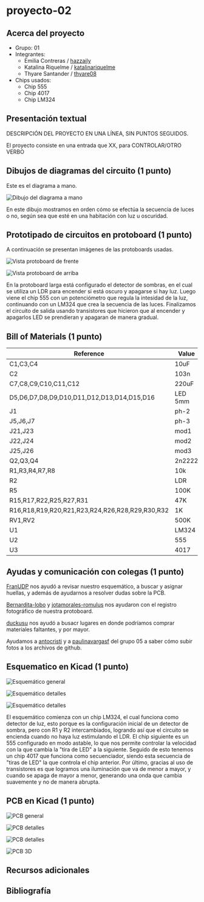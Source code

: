 # proyecto-02

## Acerca del proyecto

- Grupo: 01
- Integrantes:
  - Emilia Contreras / [hazzaily](https://github.com/hazzaily)
  - Katalina Riquelme / [katalinariquelme](https://github.com/katalinariquelme) 
  - Thyare Santander / [thyare08](https://github.com/thyare08)
- Chips usados:
  - Chip 555
  - Chip 4017
  - Chip LM324

## Presentación textual

DESCRIPCIÓN DEL PROYECTO EN UNA LÍNEA, SIN PUNTOS SEGUIDOS.

El proyecto consiste en una entrada que XX, para CONTROLAR/OTRO VERBO

## Dibujos de diagramas del circuito (1 punto)

Este es el diagrama a mano.

![Dibujo del diagrama a mano](./imagenes/diagrama-mano.jpeg)

En este  dibujo mostramos en orden cómo se efectúa la secuencia de luces o no, según sea que esté en una habitación con luz u oscuridad.

## Prototipado de circuitos en protoboard (1 punto)

A continuación se presentan imágenes de las protoboards usadas.

![Vista protoboard de frente](./imagenes/tme-grupo-01-registro-01.jpg)

![Vista protoboard de arriba](./imagenes/tme-grupo-01-registro-02.jpg)

En la protoboard larga está configurado el detector de sombras, en el cual se utiliza un LDR para encender si está oscuro y apagarse si hay luz. Luego viene el chip 555 con un potenciómetro que regula la intesidad de la luz, continuando con un LM324 que crea la secuencia de las luces. Finalizamos el circuito de salida usando transistores que hicieron que al encender y apagarlos LED se prendieran y apagaran de manera gradual.

## Bill of Materials (1 punto)

| Reference                                       | Value   | Qty |
|-------------------------------------------------|---------|-----|
| C1,C3,C4                                        | 10uF    | 3   |
| C2                                              | 103n    | 1   |
| C7,C8,C9,C10,C11,C12                            | 220uF   | 6   |
| D5,D6,D7,D8,D9,D10,D11,D12,D13,D14,D15,D16      | LED 5mm | 12  |
| J1                                              | ph-2    | 1   |
| J5,J6,J7                                        | ph-3    | 2   |
| J21,J23                                         | mod1    | 2   |
| J22,J24                                         | mod2    | 2   |
| J25,J26                                         | mod3    | 2   |
| Q2,Q3,Q4                                        | 2n2222  | 3   |
| R1,R3,R4,R7,R8                                  | 10k     | 5   |
| R2                                              | LDR     | 1   |
| R5                                              | 100K    | 1   |
| R15,R17,R22,R25,R27,R31                         | 47K     | 6   |
| R16,R18,R19,R20,R21,R23,R24,R26,R28,R29,R30,R32 | 1K      | 12  |
| RV1,RV2                                         | 500K    | 2   |
| U1                                              | LM324   | 1   |
| U2                                              | 555     | 1   |
| U3                                              | 4017    | 1   |

## Ayudas y comunicación con colegas (1 punto)

[FranUDP](https://github.com/FranUDP) nos ayudó a revisar nuestro esquemático, a buscar y asignar huellas, y además de ayudarnos a resolver dudas sobre la PCB.

[Bernardita-lobo](https://github.com/Bernardita-lobo) y [jotamorales-romulus](https://github.com/jotamorales-romulus) nos ayudaron con el registro fotográfico de nuestra protoboard.

[duckusu](https://github.com/duckusu) nos ayudó a busacr lugares en donde podríamos comprar materiales faltantes, y por mayor.

Ayudamos a [antocristi](https://github.com/antocristi) y a [paulinavargasf](https://github.com/paulinavargasf) del grupo 05 a saber cómo subir fotos a los archivos de github.

## Esquematico en Kicad (1 punto)

![Esquemático general](./imagenes/esquematico-general.jpg)

![Esquemático detalles](./imagenes/esquematico-detalle-01.jpg)

![Esquemático detalles](./imagenes/esquematico-detalle-02.jpg)

El esquemático comienza con un chip LM324, el cual funciona como detector de luz, esto porque es la configuración inicial de un detector de sombra, pero con R1 y R2 intercambiados, logrando así que el circuito se encienda cuando no haya luz estimulando el LDR. El chip siguiente es un 555 configurado en modo astable, lo que nos permite controlar la velocidad con la que cambia la "tira de LED" a la siguiente. Seguido de esto tenemos un chip 4017 que funciona como secuenciador, siendo esta secuencia de "tiras de LED" la que controla el chip anterior. Por último, gracias al uso de transistores es que logramos una iluminación que va de menor a mayor, y cuando se apaga de mayor a menor, generando una onda que cambia suavemente y no de manera abrupta.

## PCB en Kicad (1 punto)

![PCB general](./imagenes/pcb-general.png)

![PCB detalles](./imagenes/pcb-detalle-01.png)

![PCB detalles](./imagenes/pcb-detalle-02.png)

![PCB 3D](./imagenes/pcb-3d.png)

## Recursos adicionales

## Bibliografía
